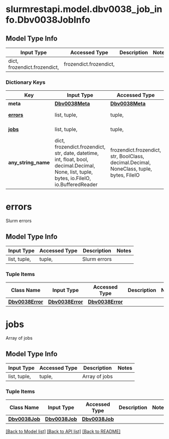 # slurmrestapi.model.dbv0038_job_info.Dbv0038JobInfo

## Model Type Info
Input Type | Accessed Type | Description | Notes
------------ | ------------- | ------------- | -------------
dict, frozendict.frozendict,  | frozendict.frozendict,  |  | 

### Dictionary Keys
Key | Input Type | Accessed Type | Description | Notes
------------ | ------------- | ------------- | ------------- | -------------
**meta** | [**Dbv0038Meta**](Dbv0038Meta.md) | [**Dbv0038Meta**](Dbv0038Meta.md) |  | [optional] 
**[errors](#errors)** | list, tuple,  | tuple,  | Slurm errors | [optional] 
**[jobs](#jobs)** | list, tuple,  | tuple,  | Array of jobs | [optional] 
**any_string_name** | dict, frozendict.frozendict, str, date, datetime, int, float, bool, decimal.Decimal, None, list, tuple, bytes, io.FileIO, io.BufferedReader | frozendict.frozendict, str, BoolClass, decimal.Decimal, NoneClass, tuple, bytes, FileIO | any string name can be used but the value must be the correct type | [optional]

# errors

Slurm errors

## Model Type Info
Input Type | Accessed Type | Description | Notes
------------ | ------------- | ------------- | -------------
list, tuple,  | tuple,  | Slurm errors | 

### Tuple Items
Class Name | Input Type | Accessed Type | Description | Notes
------------- | ------------- | ------------- | ------------- | -------------
[**Dbv0038Error**](Dbv0038Error.md) | [**Dbv0038Error**](Dbv0038Error.md) | [**Dbv0038Error**](Dbv0038Error.md) |  | 

# jobs

Array of jobs

## Model Type Info
Input Type | Accessed Type | Description | Notes
------------ | ------------- | ------------- | -------------
list, tuple,  | tuple,  | Array of jobs | 

### Tuple Items
Class Name | Input Type | Accessed Type | Description | Notes
------------- | ------------- | ------------- | ------------- | -------------
[**Dbv0038Job**](Dbv0038Job.md) | [**Dbv0038Job**](Dbv0038Job.md) | [**Dbv0038Job**](Dbv0038Job.md) |  | 

[[Back to Model list]](../../README.md#documentation-for-models) [[Back to API list]](../../README.md#documentation-for-api-endpoints) [[Back to README]](../../README.md)

